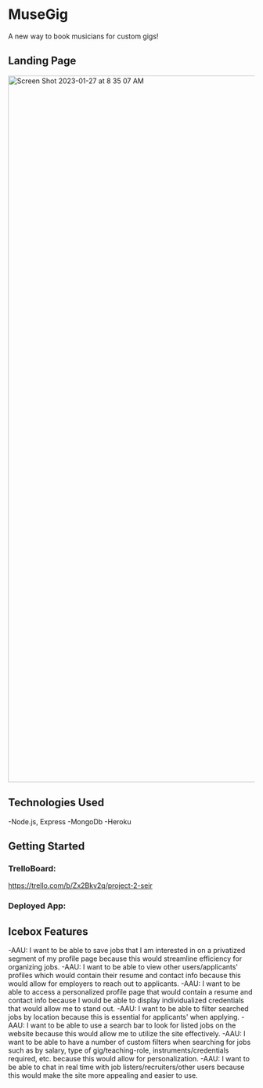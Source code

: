 # MuseGig

A new way to book musicians for custom gigs!

## Landing Page
<img width="1440" alt="Screen Shot 2023-01-27 at 8 35 07 AM" src="https://user-images.githubusercontent.com/98562653/215141076-7f2a2147-62ae-48e8-814a-5b3973f0df80.png">

## Technologies Used
-Node.js, Express
-MongoDb
-Heroku

## Getting Started
### TrelloBoard:
https://trello.com/b/Zx2Bkv2q/project-2-seir

### Deployed App:

## Icebox Features
-AAU: I want to be able to save jobs that I am interested in on a privatized segment of my profile page because this would streamline efficiency for organizing jobs.
-AAU: I want to be able to view other users/applicants' profiles which would contain their resume and contact info because this would allow for employers to reach out to applicants.
-AAU: I want to be able to access a personalized profile page that would contain a resume and contact info because I would be able to display individualized credentials that would allow me to stand out.
-AAU: I want to be able to filter searched jobs by location because this is essential for applicants' when applying.
-AAU: I want to be able to use a search bar to look for listed jobs on the website because this would allow me to utilize the site effectively.
-AAU: I want to be able to have a number of custom filters when searching for jobs such as by salary, type of gig/teaching-role, instruments/credentials required, etc. because this would allow for personalization.
-AAU: I want to be able to chat in real time with job listers/recruiters/other users because this would make the site more appealing and easier to use.
